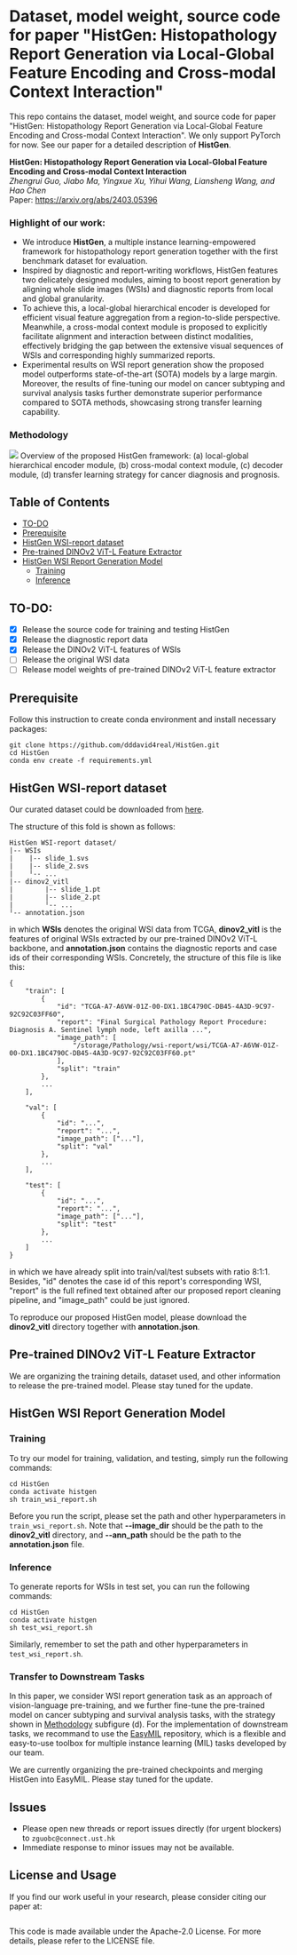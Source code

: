 # Dataset, model weight, source code for paper "HistGen: Histopathology Report Generation via Local-Global Feature Encoding and Cross-modal Context Interaction"

This repo contains the dataset, model weight, and source code for paper "HistGen: Histopathology Report Generation via Local-Global Feature Encoding and Cross-modal Context Interaction". We only support PyTorch for now. See our paper for a detailed description of **HistGen**.

**HistGen: Histopathology Report Generation via Local-Global Feature Encoding and Cross-modal Context Interaction**\
*Zhengrui Guo, Jiabo Ma, Yingxue Xu, Yihui Wang, Liansheng Wang, and Hao Chen*\
Paper: <https://arxiv.org/abs/2403.05396>

<!-- Link to our paper: [[arxiv]](https://arxiv.org/abs/2403.05396) -->

### Highlight of our work:
- We introduce **HistGen**, a multiple instance learning-empowered framework for histopathology report generation together with the first benchmark dataset for evaluation. 
- Inspired by diagnostic and report-writing workflows, HistGen features two delicately designed modules, aiming to boost report generation by aligning whole slide images (WSIs) and diagnostic reports from local and global granularity. 
- To achieve this, a local-global hierarchical encoder is developed for efficient visual feature aggregation from a region-to-slide perspective. Meanwhile, a cross-modal context module is proposed to explicitly facilitate alignment and interaction between distinct modalities, effectively bridging the gap between the extensive visual sequences of WSIs and corresponding highly summarized reports. 
- Experimental results on WSI report generation show the proposed model outperforms state-of-the-art (SOTA) models by a large margin. Moreover, the results of fine-tuning our model on cancer subtyping and survival analysis tasks further demonstrate superior performance compared to SOTA methods, showcasing strong transfer learning capability.

### Methodology
![](methodology.png)
Overview of the proposed HistGen framework: (a) local-global hierarchical encoder module, (b) cross-modal context module, (c) decoder module, (d) transfer learning strategy for cancer diagnosis and prognosis.

## Table of Contents
- [TO-DO](#to-do)
- [Prerequisite](#prerequisite)
- [HistGen WSI-report dataset](#histgen-wsi-report-dataset)
- [Pre-trained DINOv2 ViT-L Feature Extractor](#pre-trained-dinov2-vit-l-feature-extractor)
- [HistGen WSI Report Generation Model](#histgen-wsi-report-generation-model)
  - [Training](#training)
  - [Inference](#inference)

## TO-DO:
- [x] Release the source code for training and testing HistGen
- [x] Release the diagnostic report data
- [x] Release the DINOv2 ViT-L features of WSIs
- [ ] Release the original WSI data
- [ ] Release model weights of pre-trained DINOv2 ViT-L feature extractor

## Prerequisite
Follow this instruction to create conda environment and install necessary packages:
```
git clone https://github.com/dddavid4real/HistGen.git
cd HistGen
conda env create -f requirements.yml
```
## HistGen WSI-report dataset
Our curated dataset could be downloaded from [here](https://hkustconnect-my.sharepoint.com/:f:/g/personal/zguobc_connect_ust_hk/EhmtBBT0n2lKtiCQt97eqcEBWnB6K9-Dwr3wruaLyd_xTQ?e=IdWZmi).


The structure of this fold is shown as follows:
```
HistGen WSI-report dataset/
|-- WSIs
|    |-- slide_1.svs
|    |-- slide_2.svs
|    ╵-- ...
|-- dinov2_vitl
|        |-- slide_1.pt
|        |-- slide_2.pt
|        ╵-- ...
╵-- annotation.json
```
in which **WSIs** denotes the original WSI data from TCGA, **dinov2_vitl** is the features of original WSIs extracted by our pre-trained DINOv2 ViT-L backbone, and **annotation.json** contains the diagnostic reports and case ids of their corresponding WSIs. Concretely, the structure of this file is like this:
```
{
    "train": [
        {
            "id": "TCGA-A7-A6VW-01Z-00-DX1.1BC4790C-DB45-4A3D-9C97-92C92C03FF60",
            "report": "Final Surgical Pathology Report Procedure: Diagnosis A. Sentinel lymph node, left axilla ...",
            "image_path": [
                "/storage/Pathology/wsi-report/wsi/TCGA-A7-A6VW-01Z-00-DX1.1BC4790C-DB45-4A3D-9C97-92C92C03FF60.pt"
            ],
            "split": "train"
        },
        ...
    ],

    "val": [
        {
            "id": "...",
            "report": "...",
            "image_path": ["..."],
            "split": "val"
        },
        ...
    ],

    "test": [
        {
            "id": "...",
            "report": "...",
            "image_path": ["..."],
            "split": "test"
        },
        ...
    ]
}
```
in which we have already split into train/val/test subsets with ratio 8:1:1. Besides, "id" denotes the case id of this report's corresponding WSI, "report" is the full refined text obtained after our proposed report cleaning pipeline, and "image_path" could be just ignored. 

To reproduce our proposed HistGen model, please download the **dinov2_vitl** directory together with **annotation.json**.

<!-- Note that before you use this json file for training, please run the `replace_pt_path.py` we provided to change the "image_path". Usage of `replace_pt_path.py` is written inside the python file. -->

## Pre-trained DINOv2 ViT-L Feature Extractor
We are organizing the training details, dataset used, and other information to release the pre-trained model. Please stay tuned for the update.

## HistGen WSI Report Generation Model
### Training
To try our model for training, validation, and testing, simply run the following commands:
```
cd HistGen
conda activate histgen
sh train_wsi_report.sh
```
Before you run the script, please set the path and other hyperparameters in `train_wsi_report.sh`. Note that **--image_dir** should be the path to the **dinov2_vitl** directory, and **--ann_path** should be the path to the **annotation.json** file.

### Inference
To generate reports for WSIs in test set, you can run the following commands:
```
cd HistGen
conda activate histgen
sh test_wsi_report.sh
```
Similarly, remember to set the path and other hyperparameters in `test_wsi_report.sh`.

### Transfer to Downstream Tasks
In this paper, we consider WSI report generation task as an approach of vision-language pre-training, and we further fine-tune the pre-trained model on cancer subtyping and survival analysis tasks, with the strategy shown in [Methodology](#methodology) subfigure (d). For the implementation of downstream tasks, we recommand to use the [EasyMIL](https://github.com/birkhoffkiki/EasyMIL) repository, which is a flexible and easy-to-use toolbox for multiple instance learning (MIL) tasks developed by our team.

We are currently organizing the pre-trained checkpoints and merging HistGen into EasyMIL. Please stay tuned for the update.

## Issues
- Please open new threads or report issues directly (for urgent blockers) to `zguobc@connect.ust.hk`
- Immediate response to minor issues may not be available.

## License and Usage
If you find our work useful in your research, please consider citing our paper at:
```

```
This code is made available under the Apache-2.0 License. For more details, please refer to the LICENSE file.
